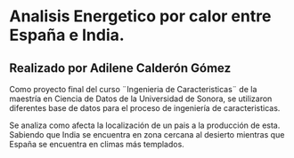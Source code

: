 # Analisis Energetico por calor entre España e India.
## Realizado por Adilene Calderón Gómez

Como proyecto final del curso ¨Ingenieria de Caracteristicas¨ de la maestría en Ciencia de Datos de la Universidad de Sonora, se utilizaron diferentes base de datos para el proceso de ingeniería de caracteristicas. 

Se analiza como afecta la localización de un pais a la producción de esta. Sabiendo que India se encuentra en zona cercana al desierto mientras que España se encuentra en climas más templados.
